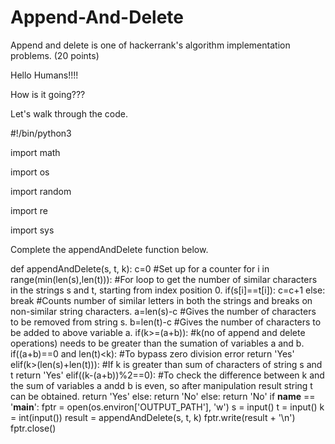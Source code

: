 # Append-And-Delete
Append and delete is one of hackerrank's algorithm implementation problems.  (20 points)

Hello Humans!!!!

How is it going???

Let's walk through the code.

#!/bin/python3

import math

import os

import random

import re

import sys

Complete the appendAndDelete function below.

def appendAndDelete(s, t, k):
    c=0          #Set up for a counter
    for i in range(min(len(s),len(t))):     #For loop to get the number of similar characters in the strings s and t, starting from index position 0.
        if(s[i]==t[i]):
            c=c+1
        else:
            break      #Counts number of similar letters in both the strings and breaks on non-similar string characters.
    a=len(s)-c         #Gives the number of characters to be removed from string s.
    b=len(t)-c   #Gives the number of characters to be added to above variable a.
    if(k>=(a+b)):    #k(no of append and delete operations) needs to be greater than the sumation of variables a and b.
        if((a+b)==0 and len(t)<k):    #To bypass zero division error 
            return 'Yes'    
        elif(k>(len(s)+len(t))):      #If k is greater than sum of characters of string s and t
            return 'Yes'
        elif((k-(a+b))%2==0):         #To check the difference between k and the sum of variables a andd b is even, so after manipulation result string t can be obtained.
            return 'Yes'
        else:
            return 'No'
    else:
        return 'No'
if __name__ == '__main__':
    fptr = open(os.environ['OUTPUT_PATH'], 'w')
    s = input()
    t = input()
    k = int(input())
    result = appendAndDelete(s, t, k)
    fptr.write(result + '\n')
    fptr.close()
 

